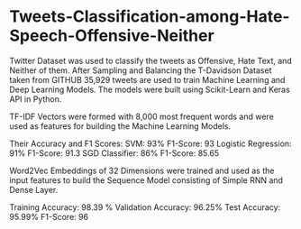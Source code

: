 # Tweets-Classification-among-Hate-Speech-Offensive-Neither
Twitter Dataset was used to classify the tweets as Offensive, Hate Text, and Neither of them. After Sampling and Balancing the T-Davidson Dataset taken from GITHUB 35,929 tweets are used to train Machine Learning and Deep Learning Models. The models were built using Scikit-Learn and Keras API in Python.

TF-IDF Vectors were formed with 8,000 most frequent words and were used as features for building the Machine Learning Models.

Their Accuracy and F1 Scores:
SVM:                 93%   F1-Score: 93
Logistic Regression: 91%   F1-Score: 91.3
SGD Classifier:      86%   F1-Score: 85.65

Word2Vec Embeddings of 32 Dimensions were trained and used as the input features to build the Sequence Model consisting of Simple RNN and Dense Layer.

Training Accuracy: 98.39 %
Validation Accuracy: 96.25%
Test Accuracy: 95.99%
F1-Score: 96
